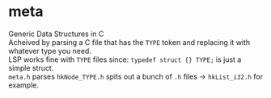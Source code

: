 # meta
Generic Data Structures in C  
Acheived by parsing a C file that has the `TYPE` token and replacing it with whatever type you need.  
LSP works fine with `TYPE` files since: `typedef struct {} TYPE;` is just a simple struct.  
`meta.h` parses `hkNode_TYPE.h` spits out a bunch of `.h` files -> `hkList_i32.h` for example.
